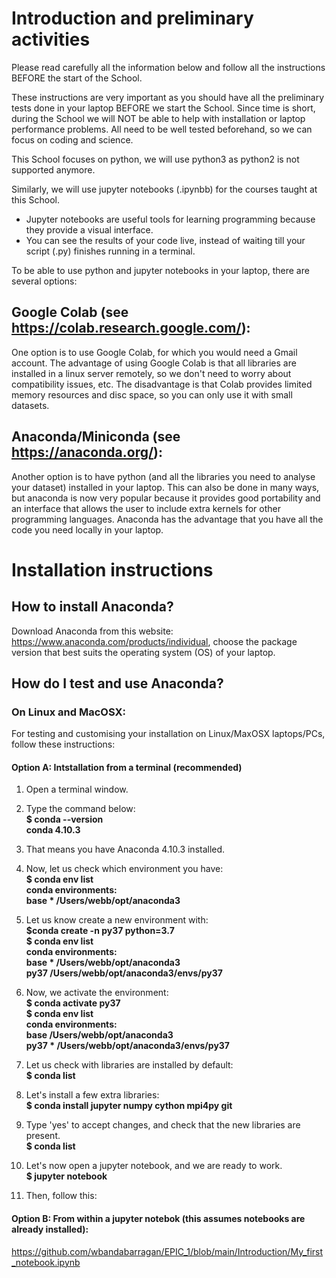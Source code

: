 # Introduction and preliminary activities

Please read carefully all the information below and follow all the instructions BEFORE the start of the School.

These instructions are very important as you should have all the preliminary tests done in your laptop BEFORE we start the School. Since time is short, during the School we will NOT be able to help with installation or laptop performance problems. All need to be well tested beforehand, so we can focus on coding and science.

This School focuses on python, we will use python3 as python2 is not supported anymore.

Similarly, we will use jupyter notebooks (.ipynbb) for the courses taught at this School.

- Jupyter notebooks are useful tools for learning programming because they provide a visual interface.
- You can see the results of your code live, instead of waiting till your script (.py) finishes running in a terminal.

To be able to use python and jupyter notebooks in your laptop, there are several options:

## Google Colab (see https://colab.research.google.com/):
One option is to use Google Colab, for which you would need a Gmail account. The advantage of using Google Colab is that all libraries are installed in a linux server remotely, so we don't need to worry about compatibility issues, etc. The disadvantage is that Colab provides limited memory resources and disc space, so you can only use it with small datasets.

## Anaconda/Miniconda (see https://anaconda.org/):
Another option is to have python (and all the libraries you need to analyse your dataset) installed in your laptop. This can also be done in many ways, but anaconda is now very popular because it provides good portability and an interface that allows the user to include extra kernels for other programming languages. Anaconda has the advantage that you have all the code you need locally in your laptop.

# Installation instructions

## How to install Anaconda?
Download Anaconda from this website: https://www.anaconda.com/products/individual, choose the package version that best suits the operating system (OS) of your laptop.

## How do I test and use Anaconda?

### On Linux and MacOSX:
For testing and customising your installation on Linux/MaxOSX laptops/PCs, follow these instructions:

#### Option A: Intstallation from a terminal (recommended)

1. Open a terminal window.<br>

2. Type the command below:<br>
  **$ conda --version<br>
  conda 4.10.3<br>**

3. That means you have Anaconda 4.10.3 installed.<br>

4. Now, let us check which environment you have:<br>
  **$ conda env list<br>
  conda environments:<br>
  base                  *  /Users/webb/opt/anaconda3<br>**

5. Let us know create a new environment with:<br>
  **$conda create -n py37 python=3.7<br>
  $ conda env list<br>
  conda environments:<br>
  base                  *  /Users/webb/opt/anaconda3<br>
  py37                     /Users/webb/opt/anaconda3/envs/py37<br>**

6. Now, we activate the environment:<br>
  **$ conda activate py37<br>
  $ conda env list<br>
  conda environments:<br>
  base                     /Users/webb/opt/anaconda3<br>
  py37                  *  /Users/webb/opt/anaconda3/envs/py37<br>**

7. Let us check with libraries are installed by default:<br>
  **$ conda list<br>**

8. Let's install a few extra libraries:<br>
  **$ conda install jupyter numpy cython mpi4py git<br>**

9. Type 'yes' to accept changes, and check that the new libraries are present.<br>
  **$ conda list<br>**

10. Let's now open a jupyter notebook, and we are ready to work.<br>
  **$ jupyter notebook<br>**

10. Then, follow this:<br>


#### Option B: From within a jupyter notebok (this assumes notebooks are already installed):<br>

https://github.com/wbandabarragan/EPIC_1/blob/main/Introduction/My_first_notebook.ipynb

